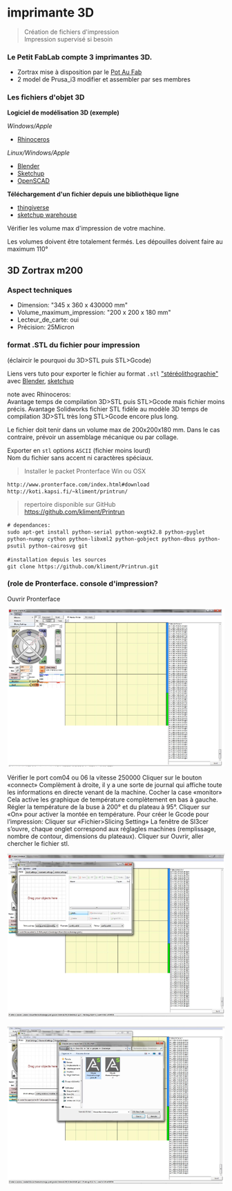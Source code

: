 # imprimante 3D

> Création de fichiers d'impression  
	Impression supervisé si besoin

### Le Petit FabLab compte 3 imprimantes 3D.

* Zortrax mise à disposition par le [Pot Au Fab](http://potaufab.fr/)
* 2 model de Prusa_i3 modifier et assembler par ses membres

### Les fichiers d'objet 3D
**Logiciel de modélisation 3D (exemple)**

*Windows/Apple*
<i class="fa fa-windows"></i> <i class="fa fa-apple"></i>

* [Rhinoceros](https://www.rhino3d.com/fr/download)

*Linux/Windows/Apple*
<i class="fa fa-linux"></i> <i class="fa fa-apple"></i> <i class="fa fa-windows"></i>

* [Blender](https://www.blender.org/download/)
* [Sketchup](http://www.sketchup.com/fr/download)
* [OpenSCAD](http://www.openscad.org/downloads.html)

**Téléchargement d'un fichier depuis une bibliothèque ligne**

* [thingiverse](https://www.thingiverse.com/)
* [sketchup warehouse](https://3dwarehouse.sketchup.com/)

Vérifier les volume max d'impression de votre machine.
<aside class="warning">
Les volumes doivent être totalement fermés.  
Les dépouilles doivent faire au maximum 110°
</aside>

## 3D Zortrax m200

### Aspect techniques

* Dimension: "345 x 360 x 430000 mm"
* Volume_maximum_impression: "200 x 200 x 180 mm"
* Lecteur_de_carte: oui
* Précision: 25Micron

### format .STL du fichier pour impression

(éclaircir le pourquoi du 3D>STL puis STL>Gcode)

Liens vers tuto pour exporter le fichier au format `.stl` ["stéréolithographie"](https://fr.wikipedia.org/wiki/Fichier_de_st%C3%A9r%C3%A9olithographie) avec  [Blender](https://www.flossmanualsfr.net/blender-pour-limpression-3d/ch018_exporter-au-format-stl-et-obj), [sketchup](https://extensions.sketchup.com/en/content/sketchup-stl)

note avec Rhinoceros:  
Avantage temps de compilation 3D>STL puis STL>Gcode mais fichier moins précis.
Avantage Solidworks fichier STL fidèle au modèle 3D temps de compilation 3D>STL très long STL>Gcode encore plus long.
<aside class="notice">
Le fichier doit tenir dans un volume max de 200x200x180 mm.  
Dans le cas contraire, prévoir un assemblage mécanique ou par collage.

Exporter en `stl` options `ASCII` (fichier moins lourd)  
Nom du fichier sans accent ni caractères spéciaux.
</aside>


> Installer le packet Pronterface Win ou OSX

```shell
http://www.pronterface.com/index.html#download
http://koti.kapsi.fi/~kliment/printrun/
```

> repertoire disponible sur GitHub  
	https://github.com/kliment/Printrun

```shell
# dependances:
sudo apt-get install python-serial python-wxgtk2.8 python-pyglet python-numpy cython python-libxml2 python-gobject python-dbus python-psutil python-cairosvg git

#installation depuis les sources
git clone https://github.com/kliment/Printrun.git
```


### (role de Pronterface. console d'impression?
Ouvrir Pronterface

![zortrax1](../images/zortrax/zortrax1.png)

Vérifier le port com04 ou 06
     la vitesse 250000
Cliquer sur le bouton «connect»
Complèment à droite, il y a une sorte de journal qui affiche toute les informations en directe venant de la machine.
Cocher la case «monitor»
Cela active les graphique de température complètement en bas à gauche.
Régler la température de la buse à 200° et du plateau à 95°.
Cliquer sur «On» pour activer la montée en température.
Pour créer le Gcode pour l’impression:
Cliquer sur «Fichier>Slicing Setting»
    La fenêtre de Sl3cer s’ouvre, chaque onglet correspond aux réglagles machines (remplissage, nombre de contour, dimensions du plateaux).
Cliquer sur Ouvrir, aller chercher le fichier stl.

![zortrax2](../images/zortrax/zortrax2.png)


![zortrax3](../images/zortrax/zortrax3.png)
